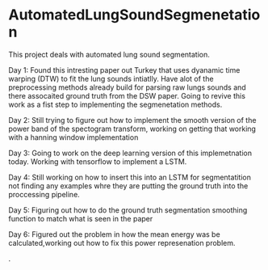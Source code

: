# AutomatedLungSoundSegmenetation
This project deals with automated lung sound segmentation. 

Day 1: Found this intresting paper out Turkey that uses dyanamic time warping (DTW) to fit the lung sounds intiatlly. Have alot of the preprocessing methods already build for parsing raw lungs sounds and there assocaited ground truth from the DSW paper. Going to revive this work as a fist step to implementing the segmenetation methods.


Day 2: Still trying to figure out how to implement the smooth version of the power band of the spectogram transform, working on getting that working with a hanning window implementation

Day 3: Going to work on the deep learning version of this implemetnation today. Working with tensorflow to implement a LSTM.

Day 4: Still working on how to insert this into an LSTM for segmentatition not finding any examples whre they are putting the ground truth into the proccessing pipeline.

Day 5: Figuring out how to do the ground truth segmentation smoothing function to match what is seen in the paper

Day 6: Figured out the problem in how the mean energy was be calculated,working out how to fix this power represenation problem.

.

